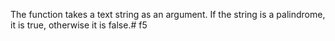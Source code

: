 The function takes a text string as an argument. If the string is a palindrome, it is true, otherwise it is false.# f5
